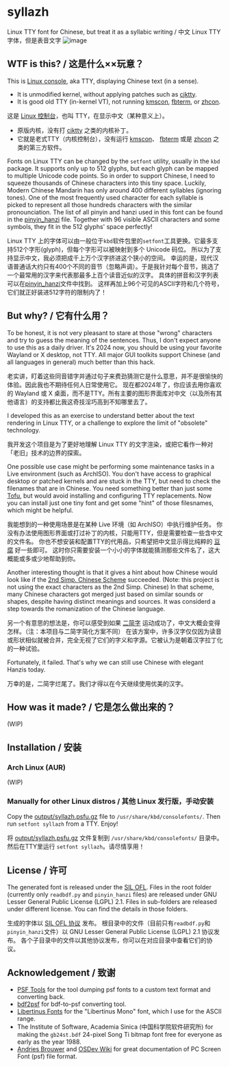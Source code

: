 # syllazh
Linux TTY font for Chinese, but treat it as a syllabic writing / 中文 Linux TTY 字体，但是表音文字
![image](https://github.com/oldherl/syllazh/assets/172495/9b7509ba-86ab-446f-ac61-b19711796110)

## WTF is this? / 这是什么××玩意？
This is [Linux console](https://wiki.archlinux.org/title/Linux_console), aka TTY, displaying Chinese text (in a sense).
- It is unmodified kernel, without applying patches such as [cjktty](https://github.com/zhmars/cjktty-patches).
- It is good old TTY (in-kernel VT), not running [kmscon](http://www.freedesktop.org/wiki/Software/kmscon), [fbterm](https://salsa.debian.org/debian/fbterm), or [zhcon](https://zhcon.sourceforge.net/).
  
这是 [Linux 控制台](https://wiki.archlinux.org/title/Linux_console)，也叫 TTY，在显示中文（某种意义上）。
- 原版内核，没有打 [cjktty](https://github.com/zhmars/cjktty-patches) 之类的内核补丁。
- 它就是老式TTY（内核控制台），没有运行 [kmscon](http://www.freedesktop.org/wiki/Software/kmscon)、 [fbterm](https://salsa.debian.org/debian/fbterm) 或是 [zhcon](https://zhcon.sourceforge.net/) 之类的第三方软件。

Fonts on Linux TTY can be changed by the `setfont` utility, usually in the `kbd` package. It supports only up to 512 glyphs, but each glyph can be mapped to multiple Unicode code points.
So in order to support Chinese, I need to squeeze thousands of Chinese characters into this tiny space.
Luckily, Modern Chinese Mandarin has only around 400 different syllables (ignoring tones).
One of the most frequently used character for each syllable is picked to represent all those hundreds characters with the similar pronounciation.
The list of all pinyin and hanzi used in this font can be found in the [pinyin_hanzi](./pinyin_hanzi) file.
Together with 96 visible ASCII characters and some symbols, they fit in the 512 glyphs' space perfectly!

Linux TTY 上的字体可以由一般位于`kbd`软件包里的`setfont`工具更换。它最多支持512个字形(glyph)，但每个字形可以被映射到多个 Unicode 码位。
所以为了支持显示中文，我必须把成千上万个汉字挤进这个狭小的空间。
幸运的是，现代汉语普通话大约只有400个不同的音节（忽略声调）。于是我针对每个音节，挑选了一个最常用的汉字来代表那最多上百个读音近似的汉字。
具体的拼音和汉字列表可以在[pinyin_hanzi](./pinyin_hanzi)文件中找到。
这样再加上96个可见的ASCII字符和几个符号，它们就正好装进512字符的限制内了！

## But why? / 它有什么用？
To be honest, it is not very pleasant to stare at those "wrong" characters and try to guess the meaning of the sentences. Thus, I don't expect anyone to use this as a daily driver.
It's 2024 now, you should be using your favorite Wayland or X desktop, not TTY. All major GUI toolkits support Chinese (and all languages in general) much better than this hack.

老实讲，盯着这些同音错字并通过句子来费劲猜测它是什么意思，并不是很愉快的体验。因此我也不期待任何人日常使用它。
现在都2024年了，你应该去用你喜欢的 Wayland 或 X 桌面，而不是TTY。所有主要的图形界面库对中文（以及所有其他语言）的支持都比我这奇技淫巧高到不知哪里去了。

I developed this as an exercise to understand better about the text rendering in Linux TTY, or a challenge to explore the limit of "obsolete" technology.

我开发这个项目是为了更好地理解 Linux TTY 的文字渲染，或把它看作一种对「老旧」技术的边界的探索。

One possible use case might be performing some maintenance tasks in a Live environment (such as ArchISO).
You don't have access to graphical desktop or patched kernels and are stuck in the TTY, but need to check the filenames that are in Chinese.
You need something better than just some [Tofu](https://fonts.google.com/knowledge/glossary/tofu), but would avoid installing and configuring TTY replacements.
Now you can install just one tiny font and get some "hint" of those filesnames, which might be helpful.

我能想到的一种使用场景是在某种 Live 环境（如 ArchISO）中执行维护任务。
你没有办法使用图形界面或打过补丁的内核，只能用TTY，但是需要检查一些含中文的文件名。
你也不想安装和配置TTY的代用品，只希望把中文显示得比纯粹的 [豆腐](https://blog.justfont.com/2017/06/font-chat-room-1-noto-serif-cjk/) 好一些即可。
这时你只需要安装一个小小的字体就能猜测那些文件名了，这大概能或多或少地帮助到你。

Another interesting thought is that it gives a hint about how Chinese would look like if the [2nd Simp. Chinese Scheme](https://en.wikipedia.org/wiki/Second_round_of_simplified_Chinese_characters) succeeded.
(Note: this project is not using the exact characters as the 2nd Simp. Chinese)
In that scheme, many Chinese characters got merged just based on similar sounds or shapes, despite having distinct meanings and sources. It was considerd a step towards the romanization of the Chinese language.

另一个有意思的想法是，你可以感受到如果 [二简字](https://zh.wikipedia.org/zh-cn/%E4%BA%8C%E7%AE%80%E5%AD%97) 运动成功了，中文大概会变得怎样。（注：本项目与二简字简化方案不同）
在该方案中，许多汉字仅仅因为读音或形状相似就被合并，完全无视了它们的字义和字源。它被认为是朝着汉字拉丁化的一种试验。

Fortunately, it failed. That's why we can still use Chinese with elegant Hanzis today.

万幸的是，二简字烂尾了。我们才得以在今天继续使用优美的汉字。

## How was it made? / 它是怎么做出来的？
(WIP)

## Installation / 安装
### Arch Linux (AUR)
(WIP)
### Manually for other Linux distros / 其他 Linux 发行版，手动安装
Copy the [output/syllazh.psfu.gz](./output/syllazh.psfu.gz) file to `/usr/share/kbd/consolefonts/`. Then run `setfont syllazh` from a TTY. Enjoy!

将 [output/syllazh.psfu.gz](./output/syllazh.psfu.gz) 文件复制到 `/usr/share/kbd/consolefonts/` 目录中。然后在TTY里运行 `setfont syllazh`。请尽情享用！

## License / 许可
The generated font is released under the [SIL OFL](./output/OFL.txt).
Files in the root folder (currently only `readbdf.py` and `pinyin_hanzi` files) are released under GNU Lesser General Public License (LGPL) 2.1.
Files in sub-folders are released under different license. You can find the details in those folders.

生成的字体以 [SIL OFL 协议](./output/OFL.txt) 发布。
根目录中的文件（目前只有`readbdf.py`和`pinyin_hanzi`文件）以 GNU Lesser General Public License (LGPL) 2.1 协议发布。
各个子目录中的文件以其他协议发布，你可以在对应目录中查看它们的协议。

## Acknowledgement / 致谢
- [PSF Tools](https://www.seasip.info/Unix/PSF/) for the tool dumping psf fonts to a custom text format and converting back.
- [bdf2psf](https://packages.debian.org/unstable/bdf2psf) for bdf-to-psf converting tool.
- [Libertinus Fonts](https://github.com/alerque/libertinus) for the "Libertinus Mono" font, which I use for the ASCII range.
- The Institute of Software, Academia Sinica (中国科学院软件研究所) for making the `gb24st.bdf` 24-pixel Song Ti bitmap font free for everyone as early as the year 1988.
- [Andries Brouwer](https://www.win.tue.nl/~aeb/linux/kbd/font-formats.html) and [OSDev Wiki](https://wiki.osdev.org/PC_Screen_Font) for great documentation of PC Screen Font (psf) file format.
